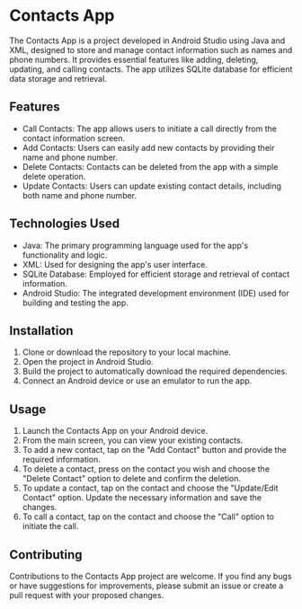 # Contacts App

The Contacts App is a project developed in Android Studio using Java and XML, designed to store and manage contact information such as names and phone numbers. It provides essential features like adding, deleting, updating, and calling contacts. The app utilizes SQLite database for efficient data storage and retrieval.

## Features

- Call Contacts: The app allows users to initiate a call directly from the contact information screen.
- Add Contacts: Users can easily add new contacts by providing their name and phone number.
- Delete Contacts: Contacts can be deleted from the app with a simple delete operation.
- Update Contacts: Users can update existing contact details, including both name and phone number.

## Technologies Used

- Java: The primary programming language used for the app's functionality and logic.
- XML: Used for designing the app's user interface.
- SQLite Database: Employed for efficient storage and retrieval of contact information.
- Android Studio: The integrated development environment (IDE) used for building and testing the app.

## Installation

1. Clone or download the repository to your local machine.
2. Open the project in Android Studio.
3. Build the project to automatically download the required dependencies.
4. Connect an Android device or use an emulator to run the app.

## Usage

1. Launch the Contacts App on your Android device.
2. From the main screen, you can view your existing contacts.
3. To add a new contact, tap on the "Add Contact" button and provide the required information.
4. To delete a contact, press on the contact you wish and choose the "Delete Contact" option to delete and confirm the deletion.
5. To update a contact, tap on the contact and choose the "Update/Edit Contact" option. Update the necessary information and save the changes.
6. To call a contact, tap on the contact and choose the "Call" option to initiate the call.
## Contributing

Contributions to the Contacts App project are welcome. If you find any bugs or have suggestions for improvements, please submit an issue or create a pull request with your proposed changes.
